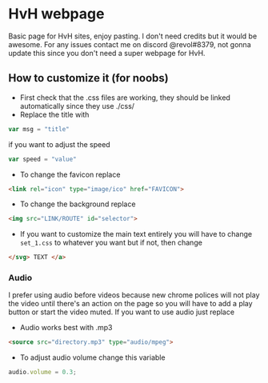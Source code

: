 # HvH webpage
Basic page for HvH sites, enjoy pasting. I don't need credits but it would be awesome. For any issues contact me on discord @revol#8379, not gonna update this since you don't need a super webpage for HvH.

<h2> How to customize it (for noobs) </h2>
 
- First check that the .css files are working, they should be linked automatically since they use ./css/
- Replace the title with
```javascript
var msg = "title"
```
  if you want to adjust the speed
  ```javascript
  var speed = "value"
  ```
- To change the favicon replace
```html
<link rel="icon" type="image/ico" href="FAVICON">
```
- To change the background replace
```html
<img src="LINK/ROUTE" id="selector">
```
- If you want to customize the main text entirely you will have to change `set_1.css` to whatever you want but if not, then change
```html
</svg> TEXT </a>
```
<h3> Audio </h3>
I prefer using audio before videos because new chrome polices will not play the video until there's an action on the page so you will have to add a play button or start the video muted. If you want to use audio just replace

- Audio works best with .mp3
```html
<source src="directory.mp3" type="audio/mpeg">
```
- To adjust audio volume change this variable
```javascript
audio.volume = 0.3;
```


